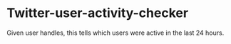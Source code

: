 # Twitter-user-activity-checker
Given user handles, this tells which users were active in the last 24 hours.
